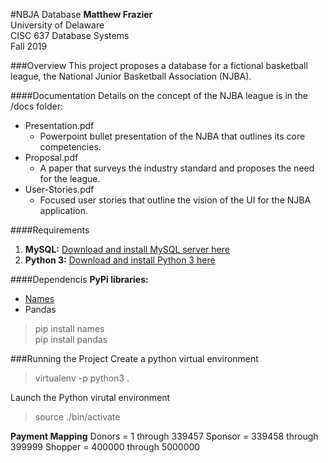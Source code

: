 #NBJA Database
**Matthew Frazier**<br>
University of Delaware<br>
CISC 637 Database Systems<br>
Fall 2019

###Overview
This project proposes a database for a fictional basketball league, the National Junior Basketball Association (NJBA).

####Documentation
Details on the concept of the NJBA league is in the /docs folder:
* Presentation.pdf
  - Powerpoint bullet presentation of the NJBA that outlines its core competencies.
* Proposal.pdf
  - A paper that surveys the industry standard and proposes the need for the league.
* User-Stories.pdf
  - Focused user stories that outline the vision of the UI for the NJBA application.
  
####Requirements
1. **MySQL:** [Download and install MySQL server here](https://dev.mysql.com/downloads/)
2. **Python 3:** [Download and install Python 3 here](https://www.python.org/downloads/)

####Dependencis
**PyPi libraries:**
  - [Names](https://pypi.org/project/names/)
  - Pandas
> pip install names<br>
> pip install pandas<br>
>
  
        
###Running the Project
Create a python virtual environment
> virtualenv -p python3 .

Launch the Python virutal environment
> source ./bin/activate
>

**Payment Mapping**
Donors  = 1      through 339457
Sponsor = 339458 through 399999
Shopper = 400000 through 5000000